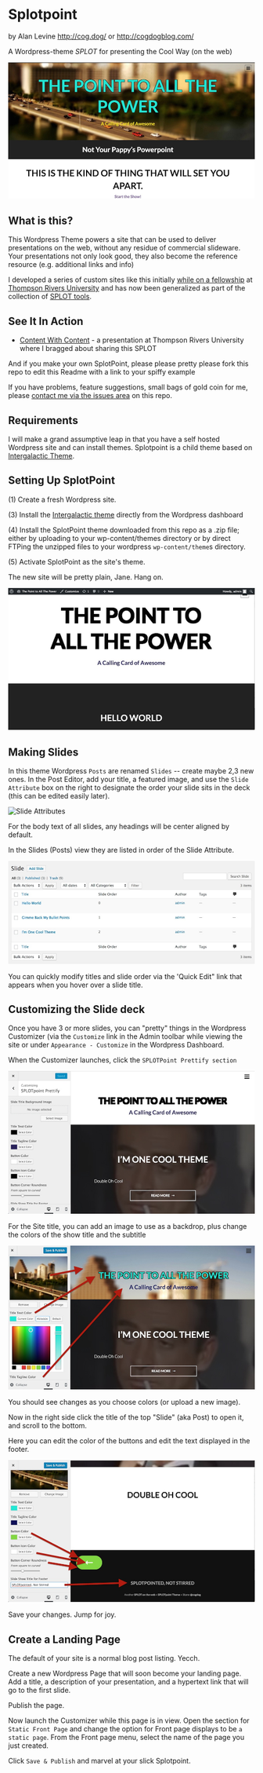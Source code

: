 # Splotpoint
by Alan Levine http://cog.dog/ or http://cogdogblog.com/

A Wordpress-theme *SPLOT* for presenting the Cool Way (on the web)


![](images/splotpoint-demo.jpg "Splotpoint Demo")

## What is this?
This Wordpress Theme powers a site that can be used to deliver presentations on the web, without any residue of commercial slideware. Your presentations not only look good, they also become the reference resource (e.g. additional links and info)

I developed a series of custom sites like this initially [while on a fellowship](http://cogdog.trubox.ca) at [Thompson Rivers University](http://tru.ca/) and has now been generalized as part of the collection of [SPLOT tools](http://splot.ca/).

## See It In Action

* [Content With Content](http://show.cogdog.casa/tru-content/) - a presentation at Thompson Rivers University where I bragged about sharing this SPLOT

And if you make your own SplotPoint, please please pretty please fork this repo to edit this Readme with a link to your spiffy example

If you have problems, feature suggestions, small bags of gold coin for me, please [contact me via the issues area](https://github.com/cogdog/splotpoint/issues) on this repo.

## Requirements

I will make a grand assumptive leap in that you have a self hosted Wordpress site and can install themes. Splotpoint is a child theme based on [Intergalactic Theme](https://wordpress.org/themes/intergalactic).


## Setting Up SplotPoint 

(1) Create a fresh Wordpress site.

(3) Install the [Intergalactic theme](https://wordpress.org/themes/intergalactic) directly from the Wordpress dashboard

(4) Install the SplotPoint theme downloaded from this repo as a .zip file; either by uploading to your wp-content/themes directory or by direct FTPing the unzipped files to your wordpress `wp-content/theme`s directory.

(5) Activate SplotPoint as the site's theme. 

The new site will be pretty plain, Jane. Hang on.

![](images/splotpoint-new.jpg "New SPLOTpoint")


## Making Slides

In this theme Wordpress `Posts` are renamed `Slides` -- create maybe 2,3 new ones. In the Post Editor, add your title, a featured image, and use the `Slide Attribute` box on the right to designate the order your slide sits in the deck (this can be edited easily later).

![](images/slide-attributes.jpg.jpg "Slide Attributes")

For the body text of all slides, any headings will be center aligned by default.

In the Slides (Posts) view they are listed in order of the Slide Attribute.
 
![](images/splotpoint-slides.jpg "Slide Listings")

You can quickly modify titles and slide order via the 'Quick Edit" link that appears when you hover over a slide title.

## Customizing the Slide deck
Once you have 3 or more slides, you can "pretty" things in the Wordpress Customizer (via the `Customize` link in the Admin toolbar while viewing the site or under `Appearance - Customize` in the Wordpress Dashboard.

When the Customizer launches, click the `SPLOTPoint Prettify section`

![](images/customizer1.jpg "Customizer First View")

For the Site title, you can add an image to use as a backdrop, plus change the colors of the show title and the subtitle 

![](images/title-stuff.jpg "Prettifying the title")

You should see changes as you choose colors (or upload a new image).

Now in the right side click the title of the top "Slide" (aka Post) to open it, and scroll to the bottom.

Here you can edit the color of the buttons and edit the text displayed in the footer.

![](images/buttons.jpg "Prettifying the buttons")

Save your changes. Jump for joy.

## Create a Landing Page

The default of your site is a normal blog post listing. Yecch.

Create a new Wordpress Page that will soon become your landing page. Add a title, a description of your presentation, and a hypertext link that will go to the first slide.

Publish the page.

Now launch the Customizer while this page is in view. Open the section for `Static Front Page` and change the option for Front page displays to be `a static page`. From the Front page menu, select the name of the page you just created.

Click `Save & Publish` and marvel at your slick Splotpoint. 








